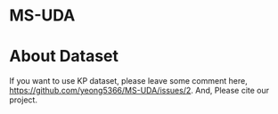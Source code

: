 # MS-UDA

# About Dataset

If you want to use KP dataset, please leave some comment here, https://github.com/yeong5366/MS-UDA/issues/2.
And, Please cite our project.

